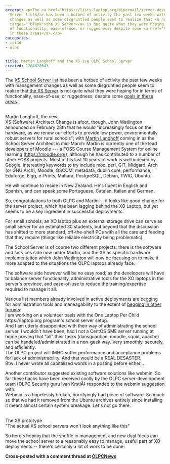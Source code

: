 ```yaml
---
excerpt: <p>The <a href="https://lists.laptop.org/pipermail/server-devel/">XS School
  Server list</a> has been a hotbed of activity the past few weeks with management
  changes as well as some disgruntled people seem to realize that <a href="https://wiki.laptop.org/go/School_server"
  target="_blank">the XS Server</a> is not quite what they were hoping for in terms
  of functionality, ease-of-use, or ruggedness; despite some <a href="https://wiki.laptop.org/go/XS_Server_Specification">goals
  in these areas</a>.</p>
categories:
- ict4d
- olpc


title: Martin Langhoff and the XS-ive OLPC School Server
created: 1204620643
---
```

<p>The <a href="https://lists.laptop.org/pipermail/server-devel/">XS School Server list</a> has been a hotbed of activity the past few weeks with management changes as well as some disgruntled people seem to realize that <a href="https://wiki.laptop.org/go/School_server" target="_blank">the XS Server</a> is not quite what they were hoping for in terms of functionality, ease-of-use, or ruggedness; despite some <a href="https://wiki.laptop.org/go/XS_Server_Specification">goals in these areas</a>.</p>


<a href="https://www.flickr.com/photos/mberry/199515264/"></a><br>Martin Langhoff, the new <br /> XS (Software) Architect
Change is afoot, though.  John Watlington announced on February 28th that he would "increasingly focus on the hardware, as we renew our efforts to provide low power, environmentally robust servers for rural schools"; with <a href="https://docs.moodle.org/en/User:Martin_Langhoff" target="_blank">Martin Langhoff</a> coming in as the School Server Architect in mid-March: 
Martin is currently one of the lead developers of Moodle --- a FOSS Course Management System for online learning (https://moodle.org/), although he has contributed to a number of other FOSS projects.   Most of his last 10 years of work is well indexed by Google.   Interesting keywords to try include mod_perl, GIT, Midgard, Arch (or GNU Arch), Moodle, OSCOM, metadata, dublin core, performance, Eduforge, Elgg, e-Prints, Mahara, PostgreSQL, Debian, TWIG, Ubuntu.

<p>He will continue to reside in New Zealand.   He's fluent in English and Spanish, and can speak some Portuguese, Catalan, Italian and German.</p>

<p>So, congratulations to both OLPC and Martin -- it looks like good change for the server project, which has been lagging behind the XO Laptop, but yet seems to be a key ingredient in successful deployments.</p>

<p>For small schools; an XO laptop plus an external storage drive can serve as small server for an estimated 30 students, but beyond that the discussion has shifted to more standard, off-the-shelf PCs with all the care and feeding that they require (things like reliable electricity being problematic).</p>

<p>The School Server is of course two different projects; there is the software and services side now under Martin, and the XS as specific hardware implementation which John Watlington will now be focusing on to make it more adapted to the situations the OLPC laptops already face.</p>

<p>The software side however will be no easy road; as the developers will have to balance server functionality, administrative tools for the XO laptops in the server's province, and ease-of-use to reduce the training/expertise required to manage it all.</p>

<p>Various list members already involved in active deployments are begging for administration tools and maneagability to the extent of <a href="https://forums.contribs.org/index.php?topic=40230.0" target="_blank">begging in other forums</a>:<br />
I am working on a volunteer basis with the One Laptop Per Child https://laptop.org program's school server setup.<br />
And I am utterly disappointed with their way of administrating the school server. I wouldn't have been, had I not a CentOS SME server running at home proving that "all"  their tasks (dansguardian, moodle, squid, apache) can be handeled/administrated in a non-geek way. Very smoothly, securely, and efficiently.<br />
The OLPC project will IMHO suffer performance and acceptance problems for lack of administrability. And that would be a REAL DESASTER. <br />
Btw:  I never wrote all capitalized words in a posting before either...<br />
</p>

<p>Another contributor suggested existing software solutions like webmin.  So far these hacks have been received coolly by the OLPC server-development team (OLPC Security guru Ivan KrstiÄ‡ responded to the webmin suggestion with:<br />
Webmin is a hopelessly broken, horrifyingly bad piece of software. So much so that we had it removed from the Ubuntu archives entirely since installing it meant almost certain system breakage. Let's not go there.</p>


<a href="https://wiki.laptop.org/go/Inside_the_OLPC_School_Server"></a><br>The XS prototype <br /> "The actual XS school servers won't look anything like this"

<p>So here's hoping that the shuffle in management and new dual focus can move the school server to a reasonably easy to manage, useful part of XO deployments -- there's certainly a lot of work to be done.</p>

<p><strong>Cross-posted with a comment thread at <a href="https://www.olpcnews.com/hardware/school_servers/martin_langhoff_olpc_school_server.html" target="_blank">OLPCNews</a></strong></p>
